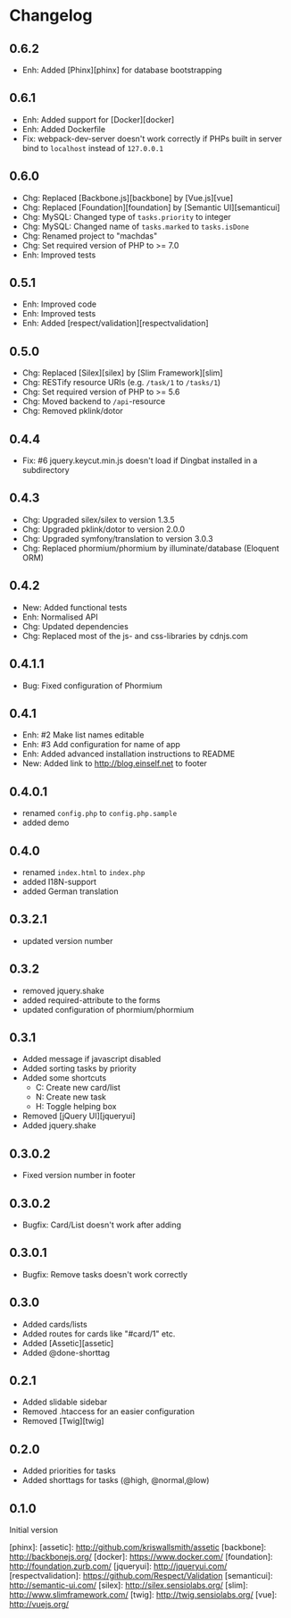 # Changelog

## 0.6.2

* Enh: Added [Phinx][phinx] for database bootstrapping 

## 0.6.1

* Enh: Added support for [Docker][docker]
* Enh: Added Dockerfile
* Fix: webpack-dev-server doesn't work correctly if PHPs built in server bind to `localhost` instead of `127.0.0.1`

## 0.6.0

* Chg: Replaced [Backbone.js][backbone] by [Vue.js][vue]
* Chg: Replaced [Foundation][foundation] by [Semantic UI][semanticui]
* Chg: MySQL: Changed type of `tasks.priority` to integer
* Chg: MySQL: Changed name of `tasks.marked` to `tasks.isDone`
* Chg: Renamed project to "machdas"
* Chg: Set required version of PHP to >= 7.0
* Enh: Improved tests

## 0.5.1

* Enh: Improved code
* Enh: Improved tests
* Enh: Added [respect/validation][respectvalidation]

## 0.5.0

* Chg: Replaced [Silex][silex] by [Slim Framework][slim]
* Chg: RESTify resource URIs (e.g. `/task/1` to `/tasks/1`)
* Chg: Set required version of PHP to >= 5.6
* Chg: Moved backend to `/api`-resource
* Chg: Removed pklink/dotor

## 0.4.4

* Fix: #6 jquery.keycut.min.js doesn't load if Dingbat installed in a subdirectory

## 0.4.3

* Chg: Upgraded silex/silex to version 1.3.5
* Chg: Upgraded pklink/dotor to version 2.0.0
* Chg: Upgraded symfony/translation to version 3.0.3
* Chg: Replaced phormium/phormium by illuminate/database (Eloquent ORM)

## 0.4.2

* New: Added functional tests
* Enh: Normalised API
* Chg: Updated dependencies
* Chg: Replaced most of the js- and css-libraries by cdnjs.com

## 0.4.1.1

* Bug: Fixed configuration of Phormium

## 0.4.1

* Enh: #2 Make list names editable
* Enh: #3 Add configuration for name of app
* Enh: Added advanced installation instructions to README
* New: Added link to http://blog.einself.net to footer

## 0.4.0.1

* renamed `config.php` to `config.php.sample`
* added demo

## 0.4.0

* renamed `index.html` to `index.php`
* added I18N-support
* added German translation

## 0.3.2.1

* updated version number

## 0.3.2

* removed jquery.shake
* added required-attribute to the forms
* updated configuration of phormium/phormium

## 0.3.1

* Added message if javascript disabled
* Added sorting tasks by priority
* Added some shortcuts
    * C: Create new card/list
    * N: Create new task
    * H: Toggle helping box
* Removed [jQuery UI][jqueryui]
* Added jquery.shake

## 0.3.0.2

* Fixed version number in footer

## 0.3.0.2

* Bugfix: Card/List doesn't work after adding

## 0.3.0.1

* Bugfix: Remove tasks doesn't work correctly

## 0.3.0

* Added cards/lists
* Added routes for cards like "#card/1" etc.
* Added [Assetic][assetic]
* Added @done-shorttag

## 0.2.1

* Added slidable sidebar
* Removed .htaccess for an easier configuration
* Removed [Twig][twig]

## 0.2.0

* Added priorities for tasks
* Added shorttags for tasks (@high, @normal,@low)

## 0.1.0

Initial version

[phinx]: 
[assetic]: http://github.com/kriswallsmith/assetic
[backbone]: http://backbonejs.org/
[docker]: https://www.docker.com/
[foundation]: http://foundation.zurb.com/
[jqueryui]: http://jqueryui.com/
[respectvalidation]: https://github.com/Respect/Validation
[semanticui]: http://semantic-ui.com/
[silex]: http://silex.sensiolabs.org/
[slim]: http://www.slimframework.com/
[twig]: http://twig.sensiolabs.org/
[vue]: http://vuejs.org/
